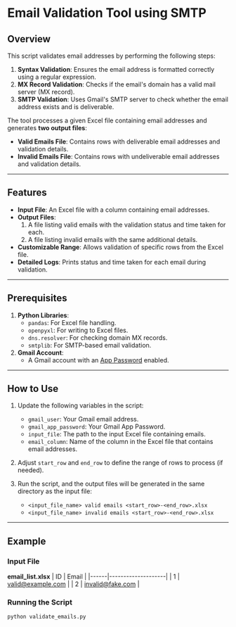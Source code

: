 # Email Validation Tool using SMTP

## Overview
This script validates email addresses by performing the following steps:
1. **Syntax Validation**: Ensures the email address is formatted correctly using a regular expression.
2. **MX Record Validation**: Checks if the email's domain has a valid mail server (MX record).
3. **SMTP Validation**: Uses Gmail's SMTP server to check whether the email address exists and is deliverable.

The tool processes a given Excel file containing email addresses and generates **two output files**:
- **Valid Emails File**: Contains rows with deliverable email addresses and validation details.
- **Invalid Emails File**: Contains rows with undeliverable email addresses and validation details.

---

## Features
- **Input File**: An Excel file with a column containing email addresses.
- **Output Files**:
  1. A file listing valid emails with the validation status and time taken for each.
  2. A file listing invalid emails with the same additional details.
- **Customizable Range**: Allows validation of specific rows from the Excel file.
- **Detailed Logs**: Prints status and time taken for each email during validation.

---

## Prerequisites
1. **Python Libraries**:
   - `pandas`: For Excel file handling.
   - `openpyxl`: For writing to Excel files.
   - `dns.resolver`: For checking domain MX records.
   - `smtplib`: For SMTP-based email validation.
2. **Gmail Account**:
   - A Gmail account with an [App Password](https://support.google.com/accounts/answer/185833) enabled.

---

## How to Use
1. Update the following variables in the script:
   - `gmail_user`: Your Gmail email address.
   - `gmail_app_password`: Your Gmail App Password.
   - `input_file`: The path to the input Excel file containing emails.
   - `email_column`: Name of the column in the Excel file that contains email addresses.

2. Adjust `start_row` and `end_row` to define the range of rows to process (if needed).

3. Run the script, and the output files will be generated in the same directory as the input file:
   - `<input_file_name> valid emails <start_row>-<end_row>.xlsx`
   - `<input_file_name> invalid emails <start_row>-<end_row>.xlsx`

---

## Example
### Input File
**email_list.xlsx**
| ID  | Email              |
|------|--------------------|
| 1    | valid@example.com |
| 2    | invalid@fake.com  |

### Running the Script
```python
python validate_emails.py

